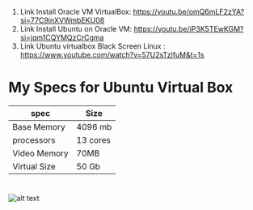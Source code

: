 1. Link Install Oracle VM VirtualBox: https://youtu.be/omQ6mLF2zYA?si=77C9inXVWmbEKU08
2. Link Install Ubuntu on Oracle VM: https://youtu.be/iP3K5TEwKGM?si=jqm1CQYMQzCrCgma
3. Link Ubuntu virtualbox Black Screen Linux : https://www.youtube.com/watch?v=57U2sTzlfuM&t=1s
# My Specs for Ubuntu Virtual Box
| spec | Size|
| --- | --- |
| Base Memory | 4096 mb|
| processors | 13 cores |
| Video Memory | 70MB |
| Virtual Size | 50 Gb |
#
![alt text](https://github.com/bmw-ece-ntust/internship/blob/99de7b8f5253da07c4931edeb1a268bd39e5d611/images/Oracle_VM.png)
